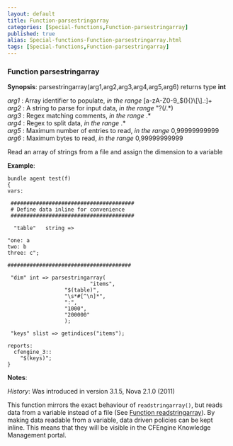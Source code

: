 ```yaml
---
layout: default
title: Function-parsestringarray
categories: [Special-functions,Function-parsestringarray]
published: true
alias: Special-functions-Function-parsestringarray.html
tags: [Special-functions,Function-parsestringarray]
---
```


### Function parsestringarray

**Synopsis**: parsestringarray(arg1,arg2,arg3,arg4,arg5,arg6) returns
type **int**

  
 *arg1* : Array identifier to populate, *in the range*
[a-zA-Z0-9\_\$(){}\\[\\].:]+   
 *arg2* : A string to parse for input data, *in the range* "?(/.\*)   
 *arg3* : Regex matching comments, *in the range* .\*   
 *arg4* : Regex to split data, *in the range* .\*   
 *arg5* : Maximum number of entries to read, *in the range*
0,99999999999   
 *arg6* : Maximum bytes to read, *in the range* 0,99999999999   

Read an array of strings from a file and assign the dimension to a
variable

**Example**:  
   

```cf3
bundle agent test(f) 
{
vars:

 #######################################
 # Define data inline for convenience
 #######################################

  "table"   string => 

"one: a
two: b
three: c";

#######################################

 "dim" int => parsestringarray(
                          "items",
                  "$(table)",
                  "\s*#[^\n]*",
                  ":",
                  "1000",
                  "200000"
                  );

 "keys" slist => getindices("items");

reports:
  cfengine_3::
    "$(keys)";
}
```

**Notes**:  
   

*History*: Was introduced in version 3.1.5, Nova 2.1.0 (2011)

This function mirrors the exact behaviour of `readstringarray()`, but
reads data from a variable instead of a file (See [Function
readstringarray](#Function-readstringarray)). By making data readable
from a variable, data driven policies can be kept inline. This means
that they will be visible in the CFEngine Knowledge Management portal.

